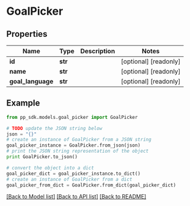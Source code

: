 # GoalPicker


## Properties
Name | Type | Description | Notes
------------ | ------------- | ------------- | -------------
**id** | **str** |  | [optional] [readonly] 
**name** | **str** |  | [optional] [readonly] 
**goal_language** | **str** |  | [optional] [readonly] 

## Example

```python
from pp_sdk.models.goal_picker import GoalPicker

# TODO update the JSON string below
json = "{}"
# create an instance of GoalPicker from a JSON string
goal_picker_instance = GoalPicker.from_json(json)
# print the JSON string representation of the object
print GoalPicker.to_json()

# convert the object into a dict
goal_picker_dict = goal_picker_instance.to_dict()
# create an instance of GoalPicker from a dict
goal_picker_from_dict = GoalPicker.from_dict(goal_picker_dict)
```
[[Back to Model list]](../README.md#documentation-for-models) [[Back to API list]](../README.md#documentation-for-api-endpoints) [[Back to README]](../README.md)


